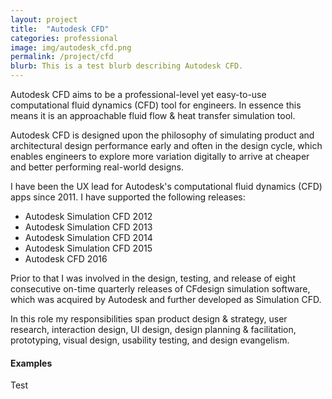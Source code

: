 ```yaml
---
layout: project
title:  "Autodesk CFD"
categories: professional
image: img/autodesk_cfd.png
permalink: /project/cfd
blurb: This is a test blurb describing Autodesk CFD.
---
```

Autodesk CFD aims to be a professional-level yet easy-to-use computational fluid dynamics (CFD) tool for engineers. In essence this means it is an approachable fluid flow & heat transfer simulation tool. 

Autodesk CFD is designed upon the philosophy of simulating product and architectural design performance early and often in the design cycle, which enables engineers to explore more variation digitally to arrive at cheaper and better performing real-world designs.

I have been the UX lead for Autodesk's computational fluid dynamics (CFD) apps since 2011. I have supported the following releases:

- Autodesk Simulation CFD 2012
- Autodesk Simulation CFD 2013
- Autodesk Simulation CFD 2014
- Autodesk Simulation CFD 2015
- Autodesk CFD 2016

Prior to that I was involved in the design, testing, and release of eight consecutive on-time quarterly releases of CFdesign simulation software, which was acquired by Autodesk and further developed as Simulation CFD.

In this role my responsibilities span product design & strategy, user research, interaction design, UI design, design planning & facilitation, prototyping, visual design, usability testing, and design evangelism. 

#### Examples

Test